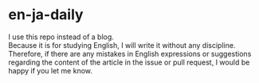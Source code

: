 # en-ja-daily
I use this repo instead of a blog.  
Because it is for studying English, I will write it without any discipline.  
Therefore, if there are any mistakes in English expressions or suggestions regarding the content of the article in the issue or pull request, I would be happy if you let me know.
